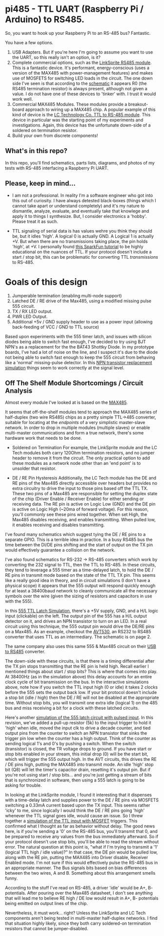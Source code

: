# pi485 - TTL UART (Raspberry Pi / Arduino) to RS485.

So, you want to hook up your Raspberry Pi to an RS-485 bus? Fantastic.

You have a few options.
1. USB Adapters. But if you're here I'm going to assume you want to use the UART, so this really isn't an option, is it?
2. Complete commercial options, such as the [LinkSprite RS485 module](http://store.linksprite.com/rs485-gpio-shield-for-raspberry-pi-v2/).
   This is a fantastic device. It's performant, energy-conscious (uses a version of the MAX485 with power-management features) and makes
   use of MOSFETS for switching LED loads in the circuit. The one down side I've seen is that according to the 
   [schematic](https://s3.amazonaws.com/linksprite/Shields/RS485_RPI/RS485+Shield+for+RPi+B%2B.PDF) it appears R0 (the RS485 termination
   resistor) is always present, although not given a value. I do not have one of these devices to 'tinker' with. I trust it would work well.
3. Commercial MAX485 Modules. These modules provide a breakout-board approach to wiring up a MAX485 chip. A popular example of this kind of
   device is the [LC Technology Co. TTL to RS-485 module](http://www.chinalctech.com/index.php?_m=mod_product&_a=view&p_id=811). This device
   in particular was the starting point of my experiments and investigations. Again, this device has the unfortunate down-side of a soldered
   on termination resistor.
4. Build your own from discrete components!

## What's in this repo?

In this repo, you'll find schematics, parts lists, diagrams, and photos of my tests with RS-485 interfacing a Raspberry Pi UART.

## Please, keep in mind...

* I am not a professional. In reality I'm a software engineer who got into this out of curiosity. I have always detested black-boxes 
(things which I cannot take apart or understand completely) and it's my nature to dismantle, analyze, evaluate, and eventually take that 
knowlege and apply it to things I synthesize. But, I consider electronics a 'hobby'. Please treat it as such.

* TTL signaling of serial data is has values wehre you think they should be, but it idles 'high'. 
A logical 0 is actually GND. A Logical 1 is actually +V. But when there are no transmissions taking place, the pin holds 'high', at +V.
I personally found [this SparkFun tutorial](https://www.sparkfun.com/tutorials/215) to be highly educational on the nuances of TTL.
If your protocol doesn't include a start / stop bit, this can be problematic for converting TTL _transmissions_ to RS-485.

# Goals of this design

1. Jumperable termination (enabling multi-node support)
2. Latched DE / RE drive of the Max485, using a modified missing pulse 555 circuit.
3. TX / RX LED output.
4. PWR LED Output.
5. Additional +5v / GND supply header to use as a power input (allowing back-feeding of VCC / GND to TTL source)

Based upon experiments with the 555 timer latch, and issues with silicon diodes being able to switch fast enough, I've decided to try using
BJT NPN's as a replacement for the the BAT43 Shottky Diode. In my prototype boards, I've had a lot of noise on the line, and I suspect
it's due to the diode not being able to switch fast enough to keep the 555 circuit from behaving like a 'normal' missing-pulse detector.
In this [NPN transistor replacement simulation](http://tinyurl.com/hlnfnlf) things seem to work correctly at the signal level.

## Off The Shelf Module Shortcomings / Circuit Analysis

Almost every module I've looked at is based on the [MAX485](http://datasheets.maximintegrated.com/en/ds/MAX1487-MAX491.pdf).

It seems that off-the-shelf modules tend to approach the MAX485 series of half-duplex (two wire RS485) chips as a pretty simple TTL->485 
converter, suitable for locating at the _endpoints_ of a very simplistic master-slave network. In order to drop in multiple modules 
(multiple slaves) or enable multi-master communications and form a true network, there's some hardware work that needs to be done.

* Soldered on Termination
For example, the LinkSprite module and the LC Tech modules both carry 120Ohm termination resistors, and no jumper header to remove it from
the circuit. The only practical option to add these modules as a network node other than an 'end point' is to unsolder that resistor.

* DE / RE Pin Hysteresis
Additionally, the LC Tech module has the DE and RE pins of the Max485 directly accessible over headers but provides no extra circuitry to 
drive the input to those pins based off the TTL TX. These two pins of a Max485 are responsible for setting the duplex state of the chip 
(Driver Enable / Receiver Enable) for either sending or receiving data. The RE pin is active on Logic Low (GND) and the DE pin is active on 
Logic High (~20ma of forward voltage). For this reason, you'll commonly see these pins wired together. When set High, the Max485 disables
receiving, and enables transmitting. When pulled low, it enables receiving and disables transmitting.

I've found many schematics which suggest tying the DE / RE pins to a separate GPIO. This is a terrible idea in practice. In a busy RS485 bus
the time between the DI/DE pins shifting and the start of output on the TX pin would effectively guarantee a collision on the network.

I've also found schematics for RS-232 -> RS-485 converters which work by converting the 232 signal to TTL, then the TTL to RS-485. In these
circuits, they tend to leverage a 555 timer as a time-delayed latch, to hold the DE / RE pins in transmit mode based on the state of the TTL
TX pin. This seems like a really good idea in theory, and in circuit simulations (I don't have a physical scope) it appears that the 555
output will respond quickly enough for at least a 38400baud network to cleanly communicate all the necessary symbols over the wire (given 
the sizing of resistors and capacitors in use with the 555).

In this [555 TTL Latch Simulation](http://tinyurl.com/hx6gfwh), there's a +5V supply, GND, and a H/L logic input (clickable) on the left. 
The output pin of the 555 has a H/L output detector on it, and drives an NPN transistor to turn on an LED. In a real circuit using this 
technique, the 555 output pin would drive the DE/RE pins on a Max485. As an example, checkout the 
[AVT530](http://serwis.avt.pl/manuals/AVT530.pdf), an RS232 to RS485 converter that uses TTL as an intermediary. The schematic is on page 2.

The same company also uses this same 555 & Max485 circuit on their [USB to RS485](http://serwis.avt.pl/manuals/AVT530USB.pdf) converter.

The down-side with these circuits, is that there is a timing differential after the TX pin stops transmitting that the RE pin is held high.
Recall earlier I mentioned things about start / stop bits? This is where that comes into play.
At 38400Hz (as in the simulation above) this delay accounts for an entire clock cycle of bit transmission on the bus. In the interactive 
simulations above, note how if you switch the TTL input high (0 or idle) it takes 2 clocks before the 555 sets the output back low. If your
bit protocol doesn't include a stop bit (idle / high) then the DE / RE will not be disabled at the appropriate time. Without stop bits, you 
will transmit one extra idle (logical 1) on the 485 bus and miss receiving a bit for a clock with these latched circuits.

Here's another [simulation of the 555 latch circuit with pulsed input](http://tinyurl.com/hn6zreu). In this revision, we've added a pull-up
resistor (5k) to the input trigger to hold it 'high' when idle, moved the input clk to drive a decade counter, and tied output pins from the
counter to switch an NPN transistor that sinks the trigger pin low when the counter has a high output. Think of the counter as sending 
logical 1's and 0's by pushing a switch. When the switch (transistor) is closed, the TR voltage drops to ground. If you have start or stop
bits enabled in your stream, this initial drop (0) will be the start bit, which will trigger the 555 output high. In the AVT circuits, this 
drives the RE / DE pins high, putting the MAX485 into transmit mode. An idle 'high' stop bit (Q8) will let the timer's capacitor drain, 
resetting it's output pin. But if you're not using start / stop bits... and you're just getting a stream of bits that is synchronized 
in software, then using a 555 latch is going to be asking for trouble.

In looking at the LinkSprite module, I found it interesting that it dispenses with a time-delay latch and supplies power to the DE / RE pins
via MOSFETS switching a 0.33mA current based upon the TX input. This seems rather 'icky' to me, since logically I would think the DE / RE
pins going 'high' whenever the TTL signal goes idle, would cause an issue. So I threw together a 
[simulation of the TTL input with MOSFET](http://tinyurl.com/glnvxa2) triggers. This confirmed what I thought as far as behavior without 
delay. The good news here, is if you're sending a '0' on the RS-485 bus, you'll transmit that 0, and be prepared to receive any values from
the bus immediately afterward. So if your protocol doesn't use stop bits, you'll be able to read the stream without error. The natural
question at this point is, "what if I'm trying to transmit a '1' (logical TTL high / idle value)?" In that case, the DE pin would be pulled
low, along with the RE pin, putting the MAX485 into Driver disable, Receiver Enabled mode. I'm not sure if this would effectively pulse the
RS-485 bus in an appropriate manner. The Bus signals bits based on bias differences between the two wires, A and B. Something about this
arrangement smells funny.

According to the stuff I've read on RS-485, a driver 'idle' would be A+, B- potentials. After pouring over the Max485 datasheet, I don't see
anything that will lead me to believe RE high / DE low would result in A+, B- potentials being emitted on output lines of the chip.

Nevertheless, it must work... right? Unless the LinkSprite and LC Tech components aren't being tested in multi-master half-duplex 
networks. I find that situation highly likely, since they both carry soldered-on termination resistors that cannot be jumper-disabled.

